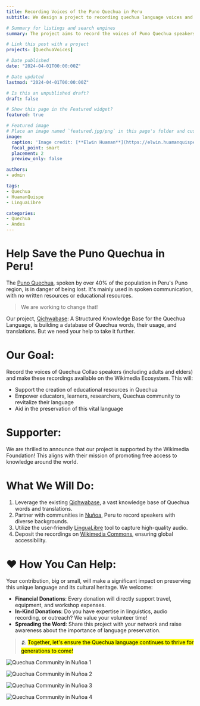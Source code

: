 ```yaml
---
title: Recording Voices of the Puno Quechua in Peru
subtitle: We design a project to recording quechua language voices and make them findable, accessible, interoperable, and reusable.

# Summary for listings and search engines
summary: The project aims to record the voices of Puno Quechua speakers (including adults and elders) and make these recordings available on the Wikimedia Ecosystem and Qichwabase.

# Link this post with a project
projects: [QuechuaVoices]

# Date published
date: "2024-04-01T00:00:00Z"

# Date updated
lastmod: "2024-04-01T00:00:00Z"

# Is this an unpublished draft?
draft: false

# Show this page in the Featured widget?
featured: true

# Featured image
# Place an image named `featured.jpg/png` in this page's folder and customize its options here.
image:
  caption: 'Image credit: [**Elwin Huaman**](https://elwin.huamanquispe.com/)'
  focal_point: smart
  placement: 2
  preview_only: false

authors:
- admin

tags:
- Quechua
- HuamanQuispe
- LinguaLibre

categories:
- Quechua
- Andes
---
```


<!--more-->
# Help Save the Puno Quechua in Peru!
The [Puno Quechua](https://en.wikipedia.org/wiki/Puno_Quechua), spoken by over 40% of the population in Peru's Puno region, is in danger of being lost. It's mainly used in spoken communication, with no written resources or educational resources.

> We are working to change that!

Our project, [Qichwabase](https://qichwa.wikibase.cloud/): A Structured Knowledge Base for the Quechua Language, is building a database of Quechua words, their usage, and translations. But we need your help to take it further.

# Our Goal:

Record the voices of Quechua Collao speakers (including adults and elders) and make these recordings available on the Wikimedia Ecosystem. This will:

- Support the creation of educational resources in Quechua
- Empower educators, learners, researchers, Quechua community to revitalize their language
- Aid in the preservation of this vital language

# Supporter:
We are thrilled to announce that our project is supported by the Wikimedia Foundation! This aligns with their mission of promoting free access to knowledge around the world.

# What We Will Do:

1. Leverage the existing [Qichwabase](https://qichwa.wikibase.cloud/), a vast knowledge base of Quechua words and translations.
2. Partner with communities in [Nuñoa](https://es.wikipedia.org/wiki/Distrito_de_Nuñoa), Peru to record speakers with diverse backgrounds.
3. Utilize the user-friendly [LinguaLibre](https://lingualibre.org/) tool to capture high-quality audio.
4. Deposit the recordings on [Wikimedia Commons](https://commons.wikimedia.org/), ensuring global accessibility.

# :heart: How You Can Help:

Your contribution, big or small, will make a significant impact on preserving this unique language and its cultural heritage. We welcome:

- **Financial Donations**: Every donation will directly support travel, equipment, and workshop expenses.
- **In-Kind Donations**: Do you have expertise in linguistics, audio recording, or outreach? We value your volunteer time!
- **Spreading the Word**: Share this project with your network and raise awareness about the importance of language preservation.

> :people_hugging: <mark>Together, let's ensure the Quechua language continues to thrive for generations to come!</mark>

![Quechua Community in Nuñoa 1](/media/albums/quechuavoices/Nunoa_Puno_Peru_1.jpeg)

![Quechua Community in Nuñoa 2](/media/albums/quechuavoices/Nunoa_Puno_Peru_2.jpeg)

![Quechua Community in Nuñoa 3](/media/albums/quechuavoices/Nunoa_Puno_Peru_3.jpeg)

![Quechua Community in Nuñoa 4](/media/albums/quechuavoices/Nunoa_Puno_Peru_4.jpeg)
